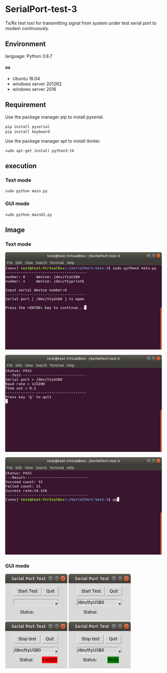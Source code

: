# SerialPort-test-3
Tx/Rx test tool for transmitting signal from system under test serial port to modem continuously.

## Environment
language: Python 3.6.7

#### os
* Ubuntu 18.04
* windows server 2012R2
* windows server 2016

## Requirement
Use the package manager pip to install pyserial.

    pip install pyserial
    pip install keyboard
Use the package manager apt to install tkinter.

    sudo apt-get install python3-tk

## execution
### Text mode
    sudo python main.py

### GUI mode
    sudo python mainUI.py

## Image
### Text mode
![](./images/text_start.png)

![](./images/text_pass.png)

![](./images/text_result.png)
### GUI mode
![](./images/start.png)
![](./images/select.png)  
![](./images/failed.png)
![](./images/pass.png)

